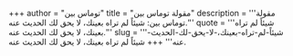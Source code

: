 +++
author = "توماس بين"
title = "مقولة توماس بين"
description = '''مقولة توماس بين: شيئاً لم تراه بعينك، لا يحق لك الحديث عنه.'''
quote = '''شيئاً لم تراه بعينك، لا يحق لك الحديث عنه.'''
slug = '''شيئاً-لم-تراه-بعينك،-لا-يحق-لك-الحديث-عنه'''
+++
شيئاً لم تراه بعينك، لا يحق لك الحديث عنه.
